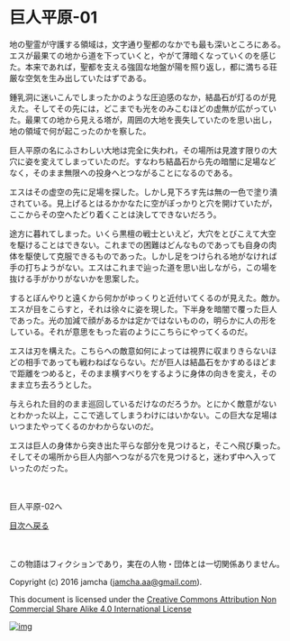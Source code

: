 # 巨人平原-01

地の聖霊が守護する領域は，文字通り聖都のなかでも最も深いところにある。  
エスが最果ての地から道を下っていくと，やがて薄暗くなっていくのを感じ  
た。本来であれば，聖都を支える強固な地盤が陽を照り返し，都に満ちる荘  
厳な空気を生み出していたはずである。  

鍾乳洞に迷いこんでしまったかのような圧迫感のなか，結晶石が灯るのが見  
えた。そしてその先には，どこまでも光をのみこむほどの虚無が広がってい  
た。最果ての地から見える塔が，周囲の大地を喪失していたのを思い出し，  
地の領域で何が起こったのかを察した。  

巨人平原の名にふさわしい大地は完全に失われ，その場所は見渡す限りの大  
穴に姿を変えてしまっていたのだ。すなわち結晶石から先の暗闇に足場など  
なく，そのまま無限への投身へとつながることになるのである。  

エスはその虚空の先に足場を探した。しかし見下ろす先は無の一色で塗り潰  
されている。見上げるとはるかかなたに空がぽっかりと穴を開けていたが，  
ここからその空へたどり着くことは決してできないだろう。  

途方に暮れてしまった。いくら黒檀の戦士といえど，大穴をとびこえて大空  
を駆けることはできない。これまでの困難はどんなものであっても自身の肉  
体を駆使して克服できるものであった。しかし足をつけられる地がなければ  
手の打ちようがない。エスはこれまで辿った道を思い出しながら，この場を  
抜ける手がかりがないかを思案した。  

するとぼんやりと遠くから何かがゆっくりと近付いてくるのが見えた。敵か。  
エスが目をこらすと，それは徐々に姿を現した。下半身を暗闇で覆った巨人  
であった。光の加減で顔があるかは定かではないものの，明らかに人の形を  
している。それが意思をもった岩のようにこちらにやってくるのだ。  

エスは刃を構えた。こちらへの敵意如何によっては視界に収まりきらないほ  
どの相手であっても戦わねばならない。だが巨人は結晶石をかすめるほどま  
で距離をつめると，そのまま横すべりをするように身体の向きを変え，その  
まま立ち去ろうとした。  

与えられた目的のまま巡回しているだけなのだろうか。とにかく敵意がない  
とわかった以上，ここで逃してしまうわけにはいかない。この巨大な足場は  
いつまたやってくるのかわからないのだ。  

エスは巨人の身体から突き出た平らな部分を見つけると，そこへ飛び乗った。  
そしてその場所から巨人内部へつながる穴を見つけると，迷わず中へ入って  
いったのだった。  

<br>  
<br>  
巨人平原-02へ  

<br>  

[目次へ戻る](https://github.com/jamcha-aa/EbonyBlades/blob/master/README.md)  

<br>  
<br>  
この物語はフィクションであり，実在の人物・団体とは一切関係ありません。  

Copyright (c) 2016 jamcha (jamcha.aa@gmail.com).  

This document is licensed under the [Creative Commons Attribution Non Commercial Share Alike 4.0 International License](http://creativecommons.org/licenses/by-nc-sa/4.0/deed)  

[![img](http://i.creativecommons.org/l/by-nc-sa/3.0/80x15.png)](http://creativecommons.org/licenses/by-nc-sa/4.0/deed)